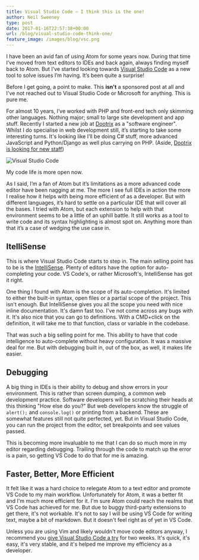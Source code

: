 ```yaml
---
title: Visual Studio Code – I think this is the one!
author: Neil Sweeney
type: post
date: 2017-01-16T22:57:38+00:00
url: /blog/visual-studio-code-think-one/
feature_image: /images/blog/vsc.png
---
```


I have been an avid fan of using Atom for some years now. During that time I’ve moved from text editors to IDEs and back again, always finding myself back to Atom. But I’ve started looking towards [Visual Studio Code][1] as a new tool to solve issues I’m having. It’s been quite a surprise!

Before I get going, a point to make. This **isn't** a sponsored post at all and I've not reached out to Visual Studio Code or Microsoft for anything. This is pure me.

For almost 10 years, I’ve worked with PHP and front-end tech only skimming other languages. Nothing major; small to large site development and app stuff. Recently I started a new job at [Dootrix][2] as a "software engineer". Whilst I do specialise in web development still, it’s starting to take some interesting turns. It's looking like I’ll be doing C# stuff, more advanced JavaScript and Python/Django as well plus carrying on PHP. (Aside, [Dootrix is looking for new staff][3])

<div class="oversize">
  <img src="/assets/blog/vsc.png" alt="Visual Studio Code" />
</div>

My code life is more open now.

As I said, I’m a fan of Atom but it’s limitations as a more advanced code editor have been nagging at me. The more I see full IDEs in action the more I realise how it helps with being more efficient of as a developer. But with different languages, it’s hard to settle on a particular IDE that will cover all the bases. I tried with Atom, but each extension to help with that environment seems to be a little of an uphill battle. It still works as a tool to write code and its syntax highlighting is almost spot on. Anything more than that it’s a case of wedging the use case in.

## ItelliSense

This is where Visual Studio Code starts to step in. The main selling point has to be is the [IntelliSense][4]. Plenty of editors have the option for auto-completing your code. VS Code's, or rather Microsoft's, IntelliSense has got it right.

One thing I found with Atom is the scope of its auto-completion. It's limited to either the built-in syntax, open files or a partial scope of the project. This isn't enough. But IntelliSense gives you all the scope you need with nice inline documentation. It's damn fast too. I've not come across any bugs with it. It's also nice that you can go to definitions. With a CMD+click on the definition, it will take me to that function, class or variable in the codebase.

That was such a big selling point for me. This ability to have that code intelligence to auto-complete without heavy configuration. It was a massive deal for me. But with debugging built in, out of the box, as well, it makes life easier.

## Debugging

A big thing in IDEs is their ability to debug and show errors in your environment. This is rather than screen dumping, a common web development practice. Software developers will be scratching their heads at this thinking "How else do you?" But web developers know the struggle of `alert();` and `console.log()` or printing from a backend. These are somewhat features still not quite perfected, yet. But in Visual Studio Code, you can run the project from the editor, set breakpoints and see values passed.

This is becoming more invaluable to me that I can do so much more in my editor regarding debugging. Trailing through the code to match up the error is a pain, so getting VS Code to do that for me is amazing.

## Faster, Better, More Efficient

It felt like it was a hard choice to relegate Atom to a text editor and promote VS Code to my main workflow. Unfortunately for Atom, it was a better fit and I'm much more efficient for it. I'm sure Atom could reach the realms that VS Code has achieved for me. But due to buggy third-party extensions to get there, it's not workable. It's not to say I will be using VS Code for writing text, maybe a bit of markdown. But it doesn't feel right as of yet in VS Code.

Unless you are using Vim and likely wouldn't move code editors anyway, I recommend you [give Visual Studio Code a try][5] for two weeks. It's quick, it's easy, it's very stable, and it's helped me improve my efficiency as a developer.

 [1]: https://code.visualstudio.com/
 [2]: http://dootrix.com/
 [3]: http://dootrix.com/team/#vacancies
 [4]: https://code.visualstudio.com/docs/editor/intellisense
 [5]: https://code.visualstudio.com/Download
